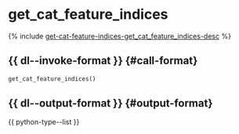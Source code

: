 # get_cat_feature_indices

{% include [get-cat-feature-indices-get_cat_feature_indices-desc](../_includes/work_src/reusage-python/get_cat_feature_indices-desc.md) %}


## {{ dl--invoke-format }} {#call-format}

```python
get_cat_feature_indices()
```

## {{ dl--output-format }} {#output-format}

{{ python-type--list }}

